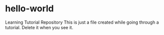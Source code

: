 # hello-world
Learning Tutorial Repository
This is just a file created while going through a tutorial. Delete it when you see it.
